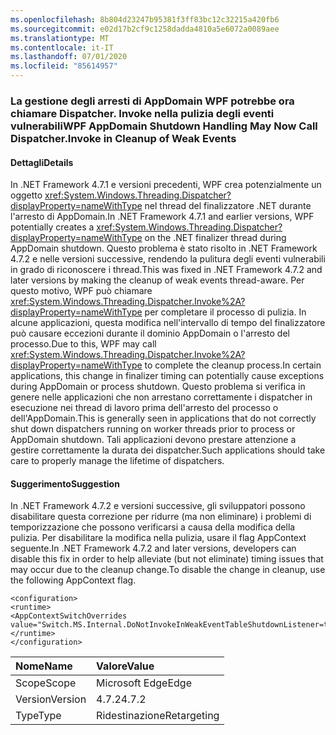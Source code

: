 ```yaml
---
ms.openlocfilehash: 8b804d23247b95381f3ff83bc12c32215a420fb6
ms.sourcegitcommit: e02d17b2cf9c1258dadda4810a5e6072a0089aee
ms.translationtype: MT
ms.contentlocale: it-IT
ms.lasthandoff: 07/01/2020
ms.locfileid: "85614957"
---
```

### <a name="wpf-appdomain-shutdown-handling-may-now-call-dispatcherinvoke-in-cleanup-of-weak-events"></a><span data-ttu-id="560bc-101">La gestione degli arresti di AppDomain WPF potrebbe ora chiamare Dispatcher. Invoke nella pulizia degli eventi vulnerabili</span><span class="sxs-lookup"><span data-stu-id="560bc-101">WPF AppDomain Shutdown Handling May Now Call Dispatcher.Invoke in Cleanup of Weak Events</span></span>

#### <a name="details"></a><span data-ttu-id="560bc-102">Dettagli</span><span class="sxs-lookup"><span data-stu-id="560bc-102">Details</span></span>

<span data-ttu-id="560bc-103">In .NET Framework 4.7.1 e versioni precedenti, WPF crea potenzialmente un oggetto <xref:System.Windows.Threading.Dispatcher?displayProperty=nameWithType> nel thread del finalizzatore .NET durante l'arresto di AppDomain.</span><span class="sxs-lookup"><span data-stu-id="560bc-103">In .NET Framework 4.7.1 and earlier versions, WPF potentially creates a <xref:System.Windows.Threading.Dispatcher?displayProperty=nameWithType> on the .NET finalizer thread during AppDomain shutdown.</span></span>  <span data-ttu-id="560bc-104">Questo problema è stato risolto in .NET Framework 4.7.2 e nelle versioni successive, rendendo la pulitura degli eventi vulnerabili in grado di riconoscere i thread.</span><span class="sxs-lookup"><span data-stu-id="560bc-104">This was fixed in .NET Framework 4.7.2 and later versions by making the cleanup of weak events thread-aware.</span></span>  <span data-ttu-id="560bc-105">Per questo motivo, WPF può chiamare <xref:System.Windows.Threading.Dispatcher.Invoke%2A?displayProperty=nameWithType> per completare il processo di pulizia. In alcune applicazioni, questa modifica nell'intervallo di tempo del finalizzatore può causare eccezioni durante il dominio AppDomain o l'arresto del processo.</span><span class="sxs-lookup"><span data-stu-id="560bc-105">Due to this, WPF may call <xref:System.Windows.Threading.Dispatcher.Invoke%2A?displayProperty=nameWithType> to complete the cleanup process.In certain applications, this change in finalizer timing can potentially cause exceptions during AppDomain or process shutdown.</span></span>  <span data-ttu-id="560bc-106">Questo problema si verifica in genere nelle applicazioni che non arrestano correttamente i dispatcher in esecuzione nei thread di lavoro prima dell'arresto del processo o dell'AppDomain.</span><span class="sxs-lookup"><span data-stu-id="560bc-106">This is generally seen in applications that do not correctly shut down dispatchers running on worker threads prior to process or AppDomain shutdown.</span></span>  <span data-ttu-id="560bc-107">Tali applicazioni devono prestare attenzione a gestire correttamente la durata dei dispatcher.</span><span class="sxs-lookup"><span data-stu-id="560bc-107">Such applications should take care to properly manage the lifetime of dispatchers.</span></span>

#### <a name="suggestion"></a><span data-ttu-id="560bc-108">Suggerimento</span><span class="sxs-lookup"><span data-stu-id="560bc-108">Suggestion</span></span>

<span data-ttu-id="560bc-109">In .NET Framework 4.7.2 e versioni successive, gli sviluppatori possono disabilitare questa correzione per ridurre (ma non eliminare) i problemi di temporizzazione che possono verificarsi a causa della modifica della pulizia. Per disabilitare la modifica nella pulizia, usare il flag AppContext seguente.</span><span class="sxs-lookup"><span data-stu-id="560bc-109">In .NET Framework 4.7.2 and later versions, developers can disable this fix in order to help alleviate (but not eliminate) timing issues that may occur due to the cleanup change.To disable the change in cleanup, use the following AppContext flag.</span></span><pre><code class="lang-xml">&lt;configuration&gt;&#13;&#10;&lt;runtime&gt;&#13;&#10;&lt;AppContextSwitchOverrides value=&quot;Switch.MS.Internal.DoNotInvokeInWeakEventTableShutdownListener=true&quot;/&gt;&#13;&#10;&lt;/runtime&gt;&#13;&#10;&lt;/configuration&gt;&#13;&#10;</code></pre>

| <span data-ttu-id="560bc-110">Nome</span><span class="sxs-lookup"><span data-stu-id="560bc-110">Name</span></span>    | <span data-ttu-id="560bc-111">Valore</span><span class="sxs-lookup"><span data-stu-id="560bc-111">Value</span></span>       |
|:--------|:------------|
| <span data-ttu-id="560bc-112">Scope</span><span class="sxs-lookup"><span data-stu-id="560bc-112">Scope</span></span>   | <span data-ttu-id="560bc-113">Microsoft Edge</span><span class="sxs-lookup"><span data-stu-id="560bc-113">Edge</span></span>        |
| <span data-ttu-id="560bc-114">Version</span><span class="sxs-lookup"><span data-stu-id="560bc-114">Version</span></span> | <span data-ttu-id="560bc-115">4.7.2</span><span class="sxs-lookup"><span data-stu-id="560bc-115">4.7.2</span></span>       |
| <span data-ttu-id="560bc-116">Type</span><span class="sxs-lookup"><span data-stu-id="560bc-116">Type</span></span>    | <span data-ttu-id="560bc-117">Ridestinazione</span><span class="sxs-lookup"><span data-stu-id="560bc-117">Retargeting</span></span> |
